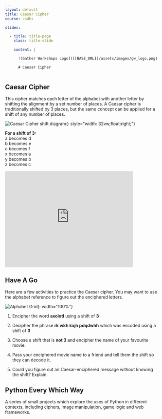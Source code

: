 ```yaml
---
layout: default
title: Caesar Cipher
course: cs4hs

slides:

  - title: title-page
    class: title-slide

    content: |

      ![Gather Workshops Logo]([[BASE_URL]]/assets/images/gw_logo.png)

      # Caesar Cipher
---
```


<section class="container content-panel" markdown="1">

# Caesar Cipher

This cipher matches each letter of the alphabet with another letter by shifting the alignment by a set number of places. A Caesar cipher is traditionally shifted by 3 places, but the same concept can be applied for a shift of any number of places.

![Caesar Cipher shift diagram](https://upload.wikimedia.org/wikipedia/commons/thumb/2/2b/Caesar3.svg/2000px-Caesar3.svg.png){: style="width: 32vw;float:right;"}

**For a shift of 3:**<br>
a becomes d<br>
b becomes e<br>
c becomes f<br>
x becomes a<br>
y becomes b<br>
z becomes c

<div class="embed-responsive embed-responsive-4by3">
<iframe class="embed-responsive-item" width="420" height="315" src="https://www.youtube.com/embed/sMOZf4GN3oc?end=72" frameborder="0" allowfullscreen></iframe>
</div>

</section>


<div class="flex-container activity">
<section class="container content-panel" markdown="1">

## Have A Go

Here are a few activities to practice the Caesar cipher. You may want to use the alphabet reference to figure out the enciphered letters.

![Alphabet Grid]({{site.baseurl}}/media/images/slidecontent/alphabet-grid.png){: width="100%"}

1. Encipher the word **axolotl** using a shift of **3**

2. Decipher the phrase **rk wkh kxjh pdqdwhh** which was encoded using a shift of **3**

3. Choose a shift that is **not 3** and encipher the name of your favourite movie.

4. Pass your enciphered movie name to a friend and tell them the shift so they can decode it.

5. Could you figure out an Caesar-enciphered message without knowing the shift? Explain.

</section>
</div>



<section class="container content-panel" markdown="1">

# Python Every Which Way

A series of small projects which explore the uses of Python in different contexts, including ciphers, image manipulation, game logic and web frameworks.

</section>

